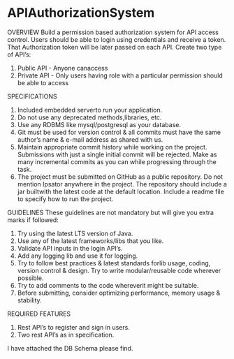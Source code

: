 # APIAuthorizationSystem
OVERVIEW
Build a permission based authorization system for API access control.
Users should be able to login using credentials and receive a token. That Authorization token will
be later passed on each API. Create two type of API’s:
1. Public API - Anyone canaccess
2. Private API - Only users having role with a particular permission should be able to access

SPECIFICATIONS
1. Included embedded serverto run your application.
2. Do not use any deprecated methods,libraries, etc.
3. Use any RDBMS like mysql/postgresql as your database.
4. Git must be used for version control & all commits must have the same author’s name
& e-mail address as shared with us.
5. Maintain appropriate commit history while working on the project. Submissions with just a
single initial commit will be rejected. Make as many incremental commits as you can while
progressing through the task.
6. The project must be submitted on GitHub as a public repository. Do not mention Ipsator
anywhere in the project. The repository should include a jar builtwith the latest code at
the default location. Include a readme file to specify how to run the project.

GUIDELINES
These guidelines are not mandatory but will give you extra marks if followed:

1. Try using the latest LTS version of Java.
2. Use any of the latest frameworks/libs that you like.
3. Validate API inputs in the login API’s.
4. Add any logging lib and use it for logging.
5. Try to follow best practices & latest standards forlib usage, coding, version control &
design. Try to write modular/reusable code wherever possible.
6. Try to add comments to the code whereverit might be suitable.
7. Before submitting, consider optimizing performance, memory usage & stability.

REQUIRED FEATURES
1. Rest API’s to register and sign in users.
2. Two rest API’s as in specification.


I have attached the DB Schema please find.
